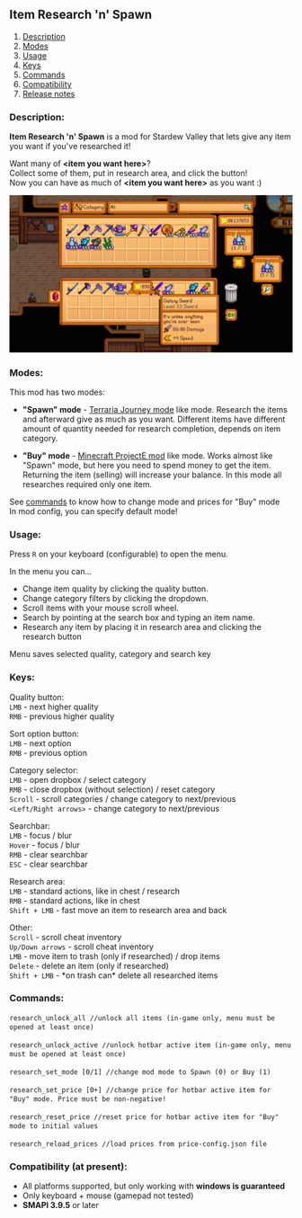 ## Item Research 'n' Spawn

1. [Description](#description)
1. [Modes](#modes)
1. [Usage](#usage)
1. [Keys](#keys)
1. [Commands](#commands)
1. [Compatibility](#compatibility-at-present)
1. [Release notes](release-notes.md)

### Description:

**Item Research 'n' Spawn** is a mod for Stardew Valley that lets give any item you want if you've researched it!

Want many of **\<item you want here>**?    
Collect some of them, put in research area, and click the button!    
Now you can have as much of **\<item you want here>** as you want :)

![](screenshot.png)

### Modes:

This mod has two modes:

* __"Spawn" mode__ - [Terraria Journey mode](https://terraria.fandom.com/wiki/Journey_Mode#Duplication) like mode.
  Research the items and afterward give as much as you want. Different items have different amount of quantity needed
  for research completion, depends on item category.

* __"Buy" mode__ - [Minecraft ProjectE mod](https://ftb.fandom.com/wiki/ProjectE) like mode. 
  Works almost like "Spawn" mode, but here you need to spend money to get the item. Returning the item (selling)
  will increase your balance. In this mode all researches required only one item.
  
See [commands](#commands) to know how to change mode and prices for "Buy" mode   
In mod config, you can specify default mode!

### Usage:

Press `R` on your keyboard (configurable) to open the menu.

In the menu you can...

+ Change item quality by clicking the quality button.
+ Change category filters by clicking the dropdown.
+ Scroll items with your mouse scroll wheel.
+ Search by pointing at the search box and typing an item name.
+ Research any item by placing it in research area and clicking the research button

Menu saves selected quality, category and search key

### Keys:

Quality button:   
`LMB` - next higher quality   
`RMB` - previous higher quality

Sort option button:   
`LMB` - next option   
`RMB` - previous option

Category selector:   
`LMB` - open dropbox / select category    
`RMB` - close dropbox (without selection) / reset category   
`Scroll` - scroll categories / change category to next/previous   
`<Left/Right arrows>` - change category to next/previous

Searchbar:  
`LMB` - focus / blur    
`Hover` - focus / blur    
`RMB` - clear searchbar   
`ESC` - clear searchbar

Research area:   
`LMB` - standard actions, like in chest / research    
`RMB` - standard actions, like in chest     
`Shift + LMB` - fast move an item to research area and back

Other:   
`Scroll` - scroll cheat inventory   
`Up/Down arrows` - scroll cheat inventory   
`LMB` - move item to trash (only if researched) / drop items   
`Delete` - delete an item (only if researched)   
`Shift + LMB` - \*on trash can* delete all researched items

### Commands:

```
research_unlock_all //unlock all items (in-game only, menu must be opened at least once)   

research_unlock_active //unlock hotbar active item (in-game only, menu must be opened at least once)  

research_set_mode [0/1] //change mod mode to Spawn (0) or Buy (1)

research_set_price [0+] //change price for hotbar active item for "Buy" mode. Price must be non-negative!

research_reset_price //reset price for hotbar active item for "Buy" mode to initial values

research_reload_prices //load prices from price-config.json file
```

### Compatibility (at present):

+ All platforms supported, but only working with __windows is guaranteed__
+ Only keyboard + mouse (gamepad not tested)
+ **SMAPI 3.9.5** or later
